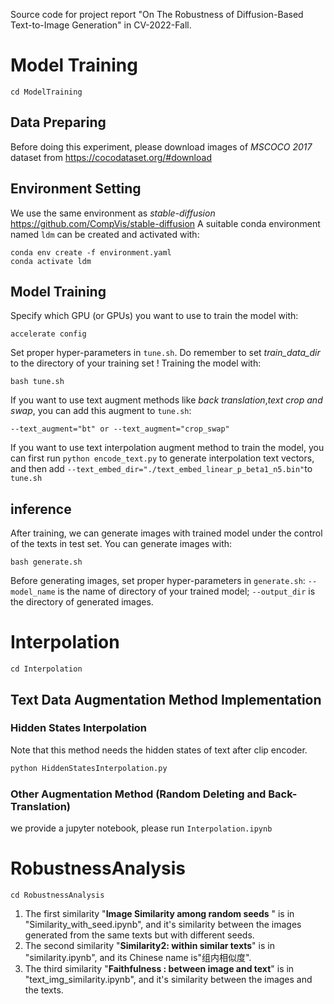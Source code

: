 Source code for project report "On The Robustness of Diffusion-Based Text-to-Image Generation" in CV-2022-Fall.

# Model Training

```
cd ModelTraining
```

## Data Preparing
Before doing this experiment, please download images of _MSCOCO 2017_ dataset from https://cocodataset.org/#download

## Environment Setting
We use the same environment as _stable-diffusion_ https://github.com/CompVis/stable-diffusion 
A suitable conda environment named `ldm` can be created and activated with: 

```
conda env create -f environment.yaml
conda activate ldm
```

## Model Training
Specify which GPU (or GPUs) you want to use to train the model with:
```
accelerate config
```
Set proper hyper-parameters in `tune.sh`. Do remember to set _train_data_dir_ to the directory of your training set ! 
Training the model with:
```
bash tune.sh
```

If you want to use text augment methods like _back translation_,_text crop and swap_, you can add this augment to `tune.sh`:
```
--text_augment="bt" or --text_augment="crop_swap"
```

If you want to use text interpolation augment method to train the model, you can first run `python encode_text.py` to generate interpolation text vectors, and then add `--text_embed_dir="./text_embed_linear_p_beta1_n5.bin"`to `tune.sh`

## inference
After training, we can generate images with trained model under the control of the texts in test set. You can generate images with:
```
bash generate.sh
```
Before generating images, set proper hyper-parameters in `generate.sh`: `--model_name` is the name of directory of your trained model; `--output_dir` is the directory of generated images. 


# Interpolation

```
cd Interpolation
```

## Text Data Augmentation Method Implementation

### Hidden States Interpolation

Note that this method needs the hidden states of text after clip encoder.

```bash
python HiddenStatesInterpolation.py
```

### Other Augmentation Method (Random Deleting and Back-Translation)

we provide a jupyter notebook, please run `Interpolation.ipynb`

# RobustnessAnalysis

```
cd RobustnessAnalysis
```

1. The first similarity "**Image Similarity among random seeds** " is in "Similarity_with_seed.ipynb", and it's similarity between the images generated from the same texts but with different seeds.
2. The second similarity "**Similarity2: within similar texts**" is in "similarity.ipynb", and its Chinese name is"组内相似度".
3. The third similarity "**Faithfulness : between image and text**" is in "text_img_similarity.ipynb", and it's similarity between  the images and the texts.
